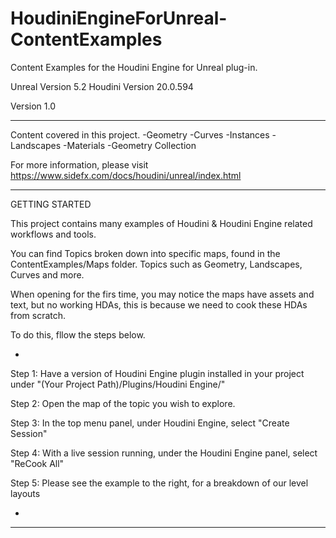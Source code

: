 # HoudiniEngineForUnreal-ContentExamples
Content Examples for the Houdini Engine for Unreal plug-in.

Unreal Version 5.2
Houdini Version 20.0.594

Version 1.0

--------------------------------------------

Content covered in this project.
-Geometry
-Curves
-Instances
-Landscapes
-Materials
-Geometry Collection

For more information, please visit https://www.sidefx.com/docs/houdini/unreal/index.html

--------------------------------------------

GETTING STARTED

This project contains many examples of Houdini & Houdini Engine related workflows and tools.

You can find Topics broken down into specific maps, found in the ContentExamples/Maps folder. 
Topics such as Geometry, Landscapes, Curves and more. 

When opening for the firs time, you may notice the maps have assets and text, but no working HDAs, 
this is because we need to cook these HDAs from scratch. 

To do this, fllow the steps below.

-

Step 1:
Have a version of Houdini Engine plugin installed in your project under
"(Your Project Path)/Plugins/Houdini Engine/"

Step 2:
Open the map of the topic you wish to explore.

Step 3:
In the top menu panel, under Houdini Engine, select "Create Session"

Step 4:
With a live session running, under the Houdini Engine panel, select "ReCook All"

Step 5:
Please see the example to the right, for a breakdown of our level layouts

-

--------------------------------------------




